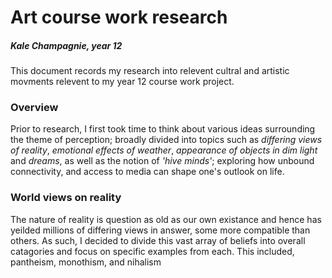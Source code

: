 # Art course work research
##### _Kale Champagnie, year 12_
This document records my research into relevent cultral and artistic movments relevent to my year 12 course work project.

### Overview
Prior to research, I first took time to think about various ideas surrounding the theme of perception; broadly divided into topics such as _differing views of reality_, _emotional effects of weather_, _appearance of objects in dim light_ and _dreams_, as well as the notion of _'hive minds'_; exploring how unbound connectivity, and access to media can shape one's outlook on life.

### World views on reality
The nature of reality is question as old as our own existance and hence has yeilded millions of differing views in answer, some more compatible than others. As such, I decided to divide this vast array of beliefs into overall catagories and focus on specific examples from each. This included, pantheism, monothism, and nihalism

